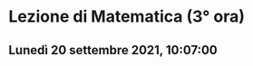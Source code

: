 # Lezione di Matematica (3° ora)
## Lunedì 20 settembre 2021, 10:07:00

<!--stackedit_data:
eyJoaXN0b3J5IjpbLTYxMzI0MjMyMl19
-->